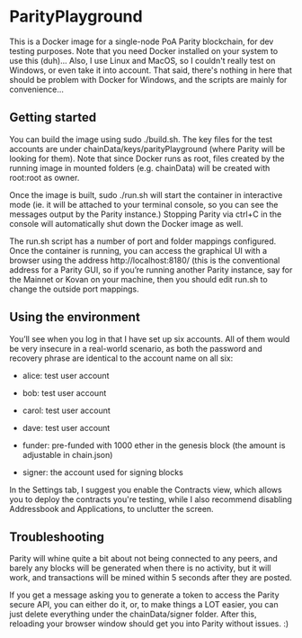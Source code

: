 # ParityPlayground

This is a Docker image for a single-node PoA Parity blockchain, for dev testing purposes. Note that you need Docker installed on your system to use this (duh)... Also, I use Linux and MacOS, so I couldn't really test on Windows, or even take it into account. That said, there's nothing in here that should be problem with Docker for Windows, and the scripts are mainly for convenience...

## Getting started

You can build the image using sudo ./build.sh. The key files for the test accounts are under chainData/keys/parityPlayground (where Parity will be looking for them). Note that since Docker runs as root, files created by the running image in mounted folders (e.g. chainData) will be created with root:root as owner.

Once the image is built, sudo ./run.sh will start the container in interactive mode (ie. it will be attached to your terminal console, so you can see the messages output by the Parity instance.) Stopping Parity via ctrl+C in the console will automatically shut down the Docker image as well.

The run.sh script has a number of port and folder mappings configured. Once the container is running, you can access the graphical UI with a browser using the address http://localhost:8180/ (this is the conventional address for a Parity GUI, so if you’re running another Parity instance, say for the Mainnet or Kovan on your machine, then you should edit run.sh to change the outside port mappings.

## Using the environment

You’ll see when you log in that I have set up six accounts. All of them would be very insecure in a real-world scenario, as both the password and recovery phrase are identical to the account name on all six:

* alice: test user account

* bob: test user account

* carol: test user account

* dave: test user account

* funder: pre-funded with 1000 ether in the genesis block (the amount is adjustable in chain.json)

* signer: the account used for signing blocks

In the Settings tab, I suggest you enable the Contracts view, which allows you to deploy the contracts you're testing, while I also recommend disabling Addressbook and Applications, to unclutter the screen.

## Troubleshooting

Parity will whine quite a bit about not being connected to any peers, and barely any blocks will be generated when there is no activity, but it will work, and transactions will be mined within 5 seconds after they are posted.

If you get a message asking you to generate a token to access the Parity secure API, you can either do it, or, to make things a LOT easier, you can just delete everything under the chainData/signer folder. After this, reloading your browser window should get you into Parity without issues. :)
